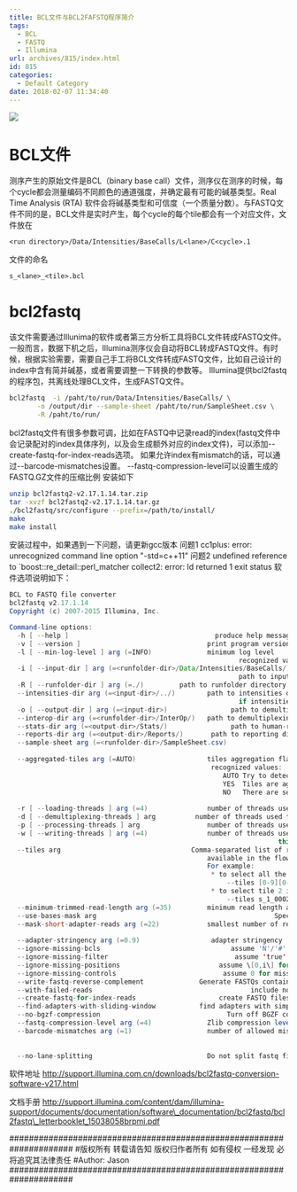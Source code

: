 ```yaml
---
title: BCL文件与BCL2FAFSTQ程序简介
tags:
  - BCL
  - FASTQ
  - Illumina
url: archives/815/index.html
id: 815
categories:
  - Default Category
date: 2018-02-07 11:34:40
---
```


![](/wp/f4w/2020/2016-04-0301.jpg)

BCL文件
=====

测序产生的原始文件是BCL（binary base call）文件，测序仪在测序的时候，每个cycle都会测量编码不同颜色的通道强度，并确定最有可能的碱基类型。Real Time Analysis (RTA) 软件会将碱基类型和可信度（一个质量分数）。与FASTQ文件不同的是，BCL文件是实时产生，每个cycle的每个tile都会有一个对应文件，文件放在

`<run directory>/Data/Intensities/BaseCalls/L<lane>/C<cycle>.1`

文件的命名

 `s_<lane>_<tile>.bcl`

bcl2fastq
=========

该文件需要通过Illunima的软件或者第三方分析工具将BCL文件转成FASTQ文件。一般而言，数据下机之后，Illumina测序仪会自动将BCL转成FASTQ文件。有时候，根据实验需要，需要自己手工将BCL文件转成FASTQ文件，比如自己设计的index中含有简并碱基，或者需要调整一下转换的参数等。 Illumina提供bcl2fastq的程序包，共离线处理BCL文件，生成FASTQ文件。

```bash
bcl2fastq  -i /paht/to/run/Data/Intensities/BaseCalls/ \
       -o /output/dir --sample-sheet /paht/to/run/SampleSheet.csv \
       -R /paht/to/run/
```

bcl2fastq文件有很多参数可调，比如在FASTQ中记录read的index(fastq文件中会记录配对的index具体序列，以及会生成额外对应的index文件)，可以添加--create-fastq-for-index-reads选项。 如果允许index有mismatch的话，可以通过--barcode-mismatches设置。 --fastq-compression-level可以设置生成的FASTQ.GZ文件的压缩比例 安装如下

```bash
unzip bcl2fastq2-v2.17.1.14.tar.zip
tar -xvzf bcl2fastq2-v2.17.1.14.tar.gz
./bcl2fastq/src/configure --prefix=/path/to/install/
make
make install
```

安装过程中，如果遇到一下问题，请更新gcc版本 问题1 cc1plus: error: unrecognized command line option "-std=c++11" 问题2 undefined reference to `boost::re\_detail::perl\_matcher collect2: error: ld returned 1 exit status 软件选项说明如下：

```java
BCL to FASTQ file converter
bcl2fastq v2.17.1.14
Copyright (c) 2007-2015 Illumina, Inc.

Command-line options:
  -h [ --help ]                                     produce help message and exit
  -v [ --version ]                                print program version information
  -l [ --min-log-level ] arg (=INFO)              minimum log level
                                                          recognized values: NONE, FATAL, ERROR, WARNING, INFO, DEBUG, TRACE
  -i [ --input-dir ] arg (=<runfolder-dir>/Data/Intensities/BaseCalls/)
                                                          path to input directory
  -R [ --runfolder-dir ] arg (=./)         path to runfolder directory
  --intensities-dir arg (=<input-dir>/../)        path to intensities directory
                                                          if intensities directory is specified, also input directory must be specified
  -o [ --output-dir ] arg (=<input-dir>)                path to demultiplexed output
  --interop-dir arg (=<runfolder-dir>/InterOp/)   path to demultiplexing statistics directory
  --stats-dir arg (=<output-dir>/Stats/)                path to human-readable demultiplexing statistics directory
  --reports-dir arg (=<output-dir>/Reports/)       path to reporting directory
  --sample-sheet arg (=<runfolder-dir>/SampleSheet.csv)
                                                                              path to the sample sheet
  --aggregated-tiles arg (=AUTO)                  tiles aggregation flag determining structure of input files
                                                   recognized values:
                                                      AUTO Try to detect correct setting
                                                      YES  Tiles are aggregated into single input file
                                                      NO   There are separate input files for individual tiles
                                                  
  -r [ --loading-threads ] arg (=4)               number of threads used for loading BCL data
  -d [ --demultiplexing-threads ] arg          number of threads used for demultiplexing
  -p [ --processing-threads ] arg                 number of threads used for processing demultiplexed data
  -w [ --writing-threads ] arg (=4)               number of threads used for writing FASTQ data
                                                                    this must not be higher than number of samples
  --tiles arg                                 Comma-separated list of regular expressions to select only a subset of the tiles 
                                                  available in the flow-cell. Multiple entries allowed, each applies to the corresponding base-calls.
                                                  For example:
                                                   * to select all the tiles ending with '5' in all lanes:
                                                       --tiles [0-9][0-9][0-9]5
                                                   * to select tile 2 in lane 1 and all the tiles in the other lanes:
                                                       --tiles s_1_0002,s_[2-8]
  --minimum-trimmed-read-length arg (=35)         minimum read length after adapter trimming
  --use-bases-mask arg                                             Specifies how to use each cycle.
  --mask-short-adapter-reads arg (=22)            smallest number of remaining bases (after masking bases below the minimum 
                                                                           trimmed read  length) below which whole read is masked
  --adapter-stringency arg (=0.9)                  adapter stringency
  --ignore-missing-bcls                                 assume 'N'/'#' for missing calls
  --ignore-missing-filter                                assume 'true' for missing filters
  --ignore-missing-positions                         assume \[0,i\] for missing positions, where i is incremented starting from 0
  --ignore-missing-controls                           assume 0 for missing controls
  --write-fastq-reverse-complement              Generate FASTQs containing reverse complements of actual data
  --with-failed-reads                                        include non-PF clusters
  --create-fastq-for-index-reads                     create FASTQ files also for index reads
  --find-adapters-with-sliding-window           find adapters with simple sliding window algorithm
  --no-bgzf-compression                                Turn off BGZF compression for FASTQ files
  --fastq-compression-level arg (=4)              Zlib compression level (1-9) used for FASTQ files
  --barcode-mismatches arg (=1)                   number of allowed mismatches per index
                                                                        multiple entries, comma delimited entries, allowed; each entry is applied to the 
                                                                        corresponding index;last entry applies to all remaining indices
  --no-lane-splitting                             Do not split fastq files by lane.
```

软件地址 http://support.illumina.com.cn/downloads/bcl2fastq-conversion-software-v217.html 

文档手册 http://support.illumina.com/content/dam/illumina-support/documents/documentation/software\_documentation/bcl2fastq/bcl2fastq\_letterbooklet_15038058brpmi.pdf

\##################################################################### #版权所有 转载请告知 版权归作者所有 如有侵权 一经发现 必将追究其法律责任 
\#Author: Jason
\#####################################################################
